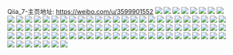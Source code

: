 Qiia_7-主页地址: https://weibo.com/u/3599901552 
![](https://wx4.sinaimg.cn/mw2000/d6922370ly1h9hmvt7qlrj20u0140q98.jpg) 
![](https://wx4.sinaimg.cn/mw2000/d6922370ly1h9hmvtykglj20u0140qbs.jpg) 
![](https://wx4.sinaimg.cn/mw2000/d6922370ly1h9hmvxaoduj20u01907ih.jpg) 
![](https://wx4.sinaimg.cn/mw2000/d6922370ly1h9hmvz3t9nj20u01syteq.jpg) 
![](https://wx4.sinaimg.cn/mw2000/d6922370ly1h9h9zy5wipj20u018zwt1.jpg) 
![](https://wx4.sinaimg.cn/mw2000/d6922370ly1h9h9zxi0rjj20u018zncf.jpg) 
![](https://wx4.sinaimg.cn/mw2000/d6922370ly1h9dzvptrsbj20u01hh79i.jpg) 
![](https://wx4.sinaimg.cn/mw2000/d6922370ly1h9a9zeqqw6j20u0140ake.jpg) 
![](https://wx4.sinaimg.cn/mw2000/d6922370ly1h9a9zt4x1rj20u01400yr.jpg) 
![](https://wx4.sinaimg.cn/mw2000/d6922370ly1h93g6zmrhkj20qy0nnmze.jpg) 
![](https://wx4.sinaimg.cn/mw2000/d6922370ly1h90emz7lskj20u01syak1.jpg) 
![](https://wx4.sinaimg.cn/mw2000/d6922370ly1h90en5doa4j20u01sztfe.jpg) 
![](https://wx4.sinaimg.cn/mw2000/d6922370ly1h90en44cmvj20u03lv1ej.jpg) 
![](https://wx4.sinaimg.cn/mw2000/d6922370ly1h90en7bkdoj20u0191q68.jpg) 
![](https://wx4.sinaimg.cn/mw2000/d6922370ly1h90en9u4maj20u0191gq0.jpg) 
![](https://wx4.sinaimg.cn/mw2000/d6922370ly1h90en9axg4j20u0191q6j.jpg) 
![](https://wx4.sinaimg.cn/mw2000/d6922370ly1h90en84ugwj20u0191q9u.jpg) 
![](https://wx4.sinaimg.cn/mw2000/d6922370ly1h90enbgbkgj20u0191dkg.jpg) 
![](https://wx4.sinaimg.cn/mw2000/d6922370ly1h90en6tdqbj20u0191gq4.jpg) 
![](https://wx4.sinaimg.cn/mw2000/d6922370ly1h90en69v5vj20u0191q8u.jpg) 
![](https://wx4.sinaimg.cn/mw2000/d6922370ly1h90en0r00aj20u0190dnv.jpg) 
![](https://wx4.sinaimg.cn/mw2000/d6922370ly1h90en8rzhuj20u0191jw9.jpg) 
![](https://wx4.sinaimg.cn/mw2000/d6922370ly1h90enai8w4j20u01910xw.jpg) 
![](https://wx4.sinaimg.cn/mw2000/d6922370ly1h8z0q8fczij20ot0hh75h.jpg) 
![](https://wx4.sinaimg.cn/mw2000/d6922370ly1h8z0q7v0cnj20u0122102.jpg) 
![](https://wx4.sinaimg.cn/mw2000/d6922370ly1h8wqi94zdxj20u01syalr.jpg) 
![](https://wx4.sinaimg.cn/mw2000/d6922370ly1h8ol9ng0m9j21910u0agg.jpg) 
![](https://wx4.sinaimg.cn/mw2000/d6922370ly1h8j9q44dbdj20wi0n876s.jpg) 
![](https://wx4.sinaimg.cn/mw2000/d6922370ly1h8dxjc4jqkj20u0140k3u.jpg) 
![](https://wx4.sinaimg.cn/mw2000/d6922370ly1h8dxjd4h4mj20u0140tgo.jpg) 
![](https://wx4.sinaimg.cn/mw2000/d6922370ly1h8dxje4advj20u0140k0m.jpg) 
![](https://wx4.sinaimg.cn/mw2000/d6922370ly1h8bgtfq3muj20u01400yw.jpg) 
![](https://wx4.sinaimg.cn/mw2000/d6922370ly1h898vom22gj21910u0dm5.jpg) 
![](https://wx4.sinaimg.cn/mw2000/d6922370ly1h898vpieprj21900u0gqw.jpg) 
![](https://wx4.sinaimg.cn/mw2000/d6922370ly1h83rzk5z58j20u019j130.jpg) 
![](https://wx4.sinaimg.cn/mw2000/d6922370ly1h83rzknv37j20u0190jvu.jpg) 
![](https://wx4.sinaimg.cn/mw2000/d6922370ly1h81m1o2rvcj20sq1e944m.jpg) 
![](https://wx4.sinaimg.cn/mw2000/d6922370ly1h7zv4dl44ij20u0140gv4.jpg) 
![](https://wx4.sinaimg.cn/mw2000/d6922370ly1h7zv4gg1ppj20u00u0grp.jpg) 
![](https://wx4.sinaimg.cn/mw2000/d6922370ly1h7z7ln6zbrj20u011iwur.jpg) 
![](https://wx4.sinaimg.cn/mw2000/d6922370ly1h7z7lo56u0j20u0140132.jpg) 
![](https://wx4.sinaimg.cn/mw2000/d6922370ly1h7su7bmjvtj20ox0k3dh0.jpg) 
![](https://wx4.sinaimg.cn/mw2000/d6922370ly1h7qntg01tgj20rf1j1jv1.jpg) 
![](https://wx4.sinaimg.cn/mw2000/d6922370ly1h7mrbulicxj20u0136th2.jpg) 
![](https://wx4.sinaimg.cn/mw2000/d6922370ly1h7mrdge1vwj20u015eaj7.jpg) 
![](https://wx4.sinaimg.cn/mw2000/d6922370ly1h7mrdgv93vj20u0140qbz.jpg) 
![](https://wx4.sinaimg.cn/mw2000/d6922370ly1h7mrdha6rfj20u019044b.jpg) 
![](https://wx4.sinaimg.cn/mw2000/d6922370ly1h7mrdfxm45j20u018btec.jpg) 
![](https://wx4.sinaimg.cn/mw2000/d6922370ly1h7mrdhmbk2j20u0191dkv.jpg) 
![](https://wx4.sinaimg.cn/mw2000/d6922370ly1h7lcdj2d3qj20u01hc46x.jpg) 
![](https://wx4.sinaimg.cn/mw2000/d6922370ly1h7jzuyq081j20u0140qat.jpg) 
![](https://wx4.sinaimg.cn/mw2000/d6922370ly1h7jzuz7hftj20u011igv2.jpg) 
![](https://wx4.sinaimg.cn/mw2000/d6922370ly1h7ir4jqhv3j20u0140h2r.jpg) 
![](https://wx4.sinaimg.cn/mw2000/d6922370ly1h763hx9himj20u018zgto.jpg) 
![](https://wx4.sinaimg.cn/mw2000/d6922370ly1h756bwnzy5j20s31ktdif.jpg) 
![](https://wx4.sinaimg.cn/mw2000/d6922370ly1h756bx89b1j20n00xqgn7.jpg) 
![](https://wx4.sinaimg.cn/mw2000/d6922370ly1h6whmqnw35j20u0138gqo.jpg) 
![](https://wx4.sinaimg.cn/mw2000/d6922370ly1h6whmr14wuj20u40tjdiw.jpg) 
![](https://wx4.sinaimg.cn/mw2000/d6922370ly1h6whmq86czj20kn0dvgmy.jpg) 
![](https://wx4.sinaimg.cn/mw2000/d6922370ly1h6se21lhfzj20u0140k09.jpg) 
![](https://wx4.sinaimg.cn/mw2000/d6922370ly1h6omd690k5j21400u0jtz.jpg) 
![](https://wx4.sinaimg.cn/mw2000/d6922370ly1h6o3d9zr2vj20u0140aga.jpg) 
![](https://wx4.sinaimg.cn/mw2000/d6922370ly1h6l6sjxhu4j20u014s484.jpg) 
![](https://wx4.sinaimg.cn/mw2000/d6922370ly1h6fu0cl0fej20u01gc44x.jpg) 
![](https://wx4.sinaimg.cn/mw2000/d6922370ly1h6f67pn6wqj20wi0ijabh.jpg) 
![](https://wx4.sinaimg.cn/mw2000/d6922370ly1h6ejdeyo7tj20u0140gzu.jpg) 
![](https://wx4.sinaimg.cn/mw2000/d6922370ly1h6ejdgaf4cj20u01407hh.jpg) 
![](https://wx4.sinaimg.cn/mw2000/d6922370ly1h6ejdhycpej20u0140qf1.jpg) 
![](https://wx4.sinaimg.cn/mw2000/d6922370ly1h6ejdn7unpj20u0191qbt.jpg) 
![](https://wx4.sinaimg.cn/mw2000/d6922370ly1h66al0p8bdj20ns0b5t9k.jpg) 
![](https://wx4.sinaimg.cn/mw2000/d6922370ly1h62gqpypfej20u00u0ah0.jpg) 
![](https://wx4.sinaimg.cn/mw2000/d6922370ly1h62gqqkodhj20u00u07bl.jpg) 
![](https://wx4.sinaimg.cn/mw2000/d6922370ly1h62gqrixiwj21910u04cs.jpg) 
![](https://wx4.sinaimg.cn/mw2000/d6922370ly1h62gqsdvbfj20u01914cg.jpg) 
![](https://wx4.sinaimg.cn/mw2000/d6922370ly1h62gqt376uj20u018wk0s.jpg) 
![](https://wx4.sinaimg.cn/mw2000/d6922370ly1h62gqtkxhsj21400u0q9t.jpg) 
![](https://wx4.sinaimg.cn/mw2000/d6922370ly1h60bw47xvrj21400u0dha.jpg) 
![](https://wx4.sinaimg.cn/mw2000/d6922370ly1h60bw3pk23j21hc0u0woa.jpg) 
![](https://wx4.sinaimg.cn/mw2000/d6922370ly1h60bw4kvfwj20ra10dgqh.jpg) 
![](https://wx4.sinaimg.cn/mw2000/d6922370ly1h60bw59r8uj21400u07gr.jpg) 
![](https://wx4.sinaimg.cn/mw2000/d6922370ly1h5yiw3hj67j21400u0dot.jpg) 
![](https://wx4.sinaimg.cn/mw2000/d6922370ly1h5yiw45q8kj21400u0wi9.jpg) 
![](https://wx4.sinaimg.cn/mw2000/d6922370ly1h5xvm4lpf4j20u0190wl4.jpg) 
![](https://wx4.sinaimg.cn/mw2000/d6922370ly1h5ws8eg7qkj20u01hcak7.jpg) 
![](https://wx4.sinaimg.cn/mw2000/d6922370ly1h5ws8d3hu9j20u01907e0.jpg) 
![](https://wx4.sinaimg.cn/mw2000/d6922370ly1h5w581w7ooj20u00v4grr.jpg) 
![](https://wx4.sinaimg.cn/mw2000/d6922370ly1h5vggcpdqkj20u0140gur.jpg) 
![](https://wx4.sinaimg.cn/mw2000/d6922370ly1h5tbzzsvpdj20u01407ar.jpg) 
![](https://wx4.sinaimg.cn/mw2000/d6922370ly1h5tbzx1ay4j20u00u045a.jpg) 
![](https://wx4.sinaimg.cn/mw2000/d6922370ly1h5tc02qiyoj20u0190til.jpg) 
